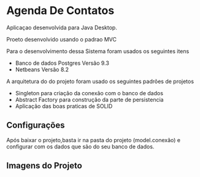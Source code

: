# Agenda De Contatos

Aplicaçao desenvolvida para Java Desktop.

Proeto desenvolvido usando o padrao MVC

Para o desenvolvimento dessa Sistema foram usados os seguintes itens

- Banco de dados Postgres Versão 9.3
- Netbeans Versão 8.2

A arquitetura do do projeto foram usado os seguintes padrões de projetos 

- Singleton para criação da conexão com o banco de dados
- Abstract Factory para construção da parte de persistencia
- Aplicação das boas praticas de SOLID

## Configurações

Após baixar o projeto,basta ir na pasta do projeto (model.conexão) e configurar com os dados que são do seu banco de dados.

## Imagens do Projeto
